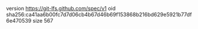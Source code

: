 version https://git-lfs.github.com/spec/v1
oid sha256:ca41aa6b00fc7d7d06cb4b67d46b69f153868b216bd629e5921b77df6e470539
size 567
